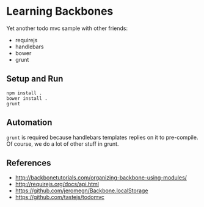 # Learning Backbones

Yet another todo mvc sample with other friends:

* requirejs
* handlebars
* bower
* grunt


## Setup and Run

```
npm install .
bower install .
grunt
```

## Automation

`grunt` is required because handlebars templates replies on it to pre-compile. Of course, we do a lot of other stuff in grunt.

## References

* http://backbonetutorials.com/organizing-backbone-using-modules/
* http://requirejs.org/docs/api.html
* https://github.com/jeromegn/Backbone.localStorage
* https://github.com/tastejs/todomvc